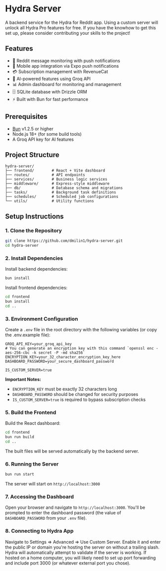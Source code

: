 # Hydra Server

A backend service for the Hydra for Reddit app. Using a custom server will unlock all Hydra Pro features for free. If you have the knowhow to get this set up, please consider contributing your skills to the project!

## Features

- 🔔 Reddit message monitoring with push notifications
- 📱 Mobile app integration via Expo push notifications
- 💳 Subscription management with RevenueCat
- 🤖 AI-powered features using Groq API
- 📊 Admin dashboard for monitoring and management
- 🗄️ SQLite database with Drizzle ORM
- ⚡ Built with Bun for fast performance

## Prerequisites

- [Bun](https://bun.sh) v1.2.5 or higher
- Node.js 18+ (for some build tools)
- A Groq API key for AI features

## Project Structure

```
hydra-server/
├── frontend/        # React + Vite dashboard
├── routes/          # API endpoints
├── services/        # Business logic services
├── middleware/      # Express-style middleware
├── db/              # Database schema and migrations
├── tasks/           # Background task definitions
├── schedules/       # Scheduled job configurations
└── utils/           # Utility functions
```

## Setup Instructions

### 1. Clone the Repository

```bash
git clone https://github.com/dmilin1/hydra-server.git
cd hydra-server
```

### 2. Install Dependencies

Install backend dependencies:

```bash
bun install
```

Install frontend dependencies:

```bash
cd frontend
bun install
cd ..
```

### 3. Environment Configuration

Create a `.env` file in the root directory with the following variables (or copy the .env.example file):

```env
GROQ_API_KEY=your_groq_api_key
# You can generate an encryption key with this command `openssl enc -aes-256-cbc -k secret -P -md sha256`
ENCRYPTION_KEY=your_32_character_encryption_key_here
DASHBOARD_PASSWORD=your_secure_dashboard_password

IS_CUSTOM_SERVER=true
```

**Important Notes:**

- `ENCRYPTION_KEY` must be exactly 32 characters long
- `DASHBOARD_PASSWORD` should be changed for security purposes
- `IS_CUSTOM_SERVER=true` is required to bypass subscription checks

### 5. Build the Frontend

Build the React dashboard:

```bash
cd frontend
bun run build
cd ..
```

The built files will be served automatically by the backend server.

### 6. Running the Server

```bash
bun run start
```

The server will start on `http://localhost:3000`

### 7. Accessing the Dashboard

Open your browser and navigate to `http://localhost:3000`. You'll be prompted to enter the dashboard password (the value of `DASHBOARD_PASSWORD` from your `.env` file).

### 8. Connecting to Hydra App

Navigate to Settings => Advanced => Use Custom Server. Enable it and enter the public IP or domain you're hosting the server on without a trailing slash. Hydra will automatically attempt to validate if the server is working. If hosted on a home computer, you will likely need to set up port forwarding and include port 3000 (or whatever external port you chose).
